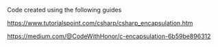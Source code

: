Code created using the following guides

https://www.tutorialspoint.com/csharp/csharp_encapsulation.htm

https://medium.com/@CodeWithHonor/c-encapsulation-6b59be896312

